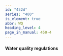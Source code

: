 ```yaml
---
id: "452d"
series: "400"
is_element: true
abbr: WQ
heading_level: 4
page_in_manual: 450-4
---
```


#### Water quality regulations